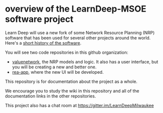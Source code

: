 # overview of the LearnDeep-MSOE software project


Learn Deep will use a new fork of some Network Resource Planning (NRP) software that has been used for several other projects around the world. Here's a [short history of the software](https://github.com/django-rea/rea-app/wiki).

You will see two code repositories in this github organization:
* [valuenetwork](https://github.com/LearnDeepMilwaukee/valuenetwork), the NRP models and logic. It also has a user interface, but you will be creating a new and better one.
* [rea-app](https://github.com/django-rea/rea-app), where the new UI will be developed.

This repository is for documentation about the project as a whole.

We encourage you to study the wiki in this repository and all of the documentation links in the other repositories.

This project also has a chat room at https://gitter.im/LearnDeepMilwaukee
